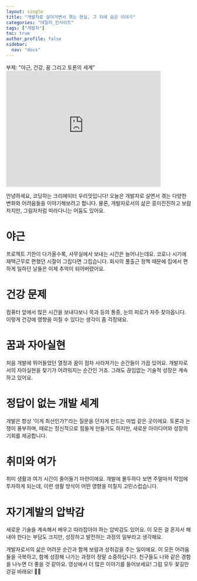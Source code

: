 ```yaml
---
layout: single
title: "개발자로 살아가면서 겪는 현실, 그 뒤에 숨은 이야기"
categories: "데일리_인사이트"
tags: ["개발자"]
toc: true
author_profile: false
sidebar:
  nav: "docs"
---
```


<div class="notice--success">
  부제: "야근, 건강, 꿈 그리고 토론의 세계"
</div>

<iframe width="420" height="315" src="http://www.youtube.com/embed/_BEwumVzjuA" frameborder="0" allowfullscreen></iframe>

안녕하세요, 코딩하는 크리에이터 우리밋입니다! 오늘은 개발자로 살면서 겪는 다양한 변화와 어려움들을 이야기해보려고 합니다. 물론, 개발자로서의 삶은 흥미진진하고 보람차지만, 그림자처럼 따라다니는 어둠도 있어요.

# 야근

프로젝트 기한이 다가올수록, 사무실에서 보내는 시간은 늘어나는데요. 코로나 시기에 재택근무로 편했던 시절이 그립다면 그립습니다. 회사의 풀출근 정책 때문에 집에서 편하게 일하던 날들은 이제 추억이 되어버렸어요.

# 건강 문제

컴퓨터 앞에서 많은 시간을 보내다보니 목과 등의 통증, 눈의 피로가 자주 찾아옵니다. 이렇게 건강에 영향을 미칠 수 있다는 생각이 좀 걱정돼요.

# 꿈과 자아실현

처음 개발에 뛰어들었던 열정과 꿈이 점차 사라져가는 순간들이 가끔 있어요. 개발자로서의 자아실현을 찾기가 어려워지는 순간인 거죠. 그래도 끊임없는 기술적 성장은 계속하고 있어요.

# 정답이 없는 개발 세계

개발은 항상 '이게 최선인가?'라는 질문을 던지게 만드는 마법 같은 곳이에요. 토론과 논쟁이 풍부하며, 때로는 정신적으로 힘들게 만들기도 하지만, 새로운 아이디어와 성장의 기회를 제공합니다.

# 취미와 여가

취미 생활과 여가 시간이 줄어들기 마련이에요. 개발에 몰두하다 보면 주말마저 작업에 투자하게 되는데, 이런 생활 방식이 어떤 영향을 미칠지 고민스럽습니다.

# 자기계발의 압박감

새로운 기술을 계속해서 배우고 따라잡아야 하는 압박감도 있어요. 이 모든 걸 혼자서 해내야 한다는 부담도 크지만, 성장하고 발전하는 과정의 일부라고 생각해요.

개발자로서의 삶은 어려운 순간과 함께 보람과 성취감을 주는 일이에요. 이 모든 어려움들을 극복하고, 함께 성장해 나가는 과정이 정말 소중하답니다. 친구들도 나와 같은 경험을 나누면 더 좋을 것 같아요. 영상에서 더 많은 이야기를 들어보세요! 그럼 모두 꽃길만 걷길 바래요! 🌸✨
